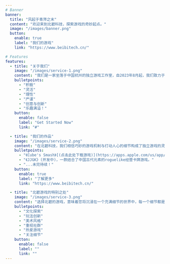 ```yaml
---
# Banner
banner:
  title: "风起于青萍之末"
  content: "欢迎来到北碧科技，探索游戏的奇妙起点。"
  image: "/images/banner.png"
  button:
    enable: true
    label: "我们的游戏"
    link: "https://www.beibitech.cn/"

# Features
features:
  - title: "关于我们"
    image: "/images/service-1.png"
    content: "我们是一家坐落于中国杭州的独立游戏工作室，自2023年8月起，我们致力于将深刻的乐趣融入每一个游戏的灵魂。北碧科技不仅仅是游戏的制造者，更是乐趣的缔造者。"
    bulletpoints:
      - "积极"
      - "灵活"
      - "理性"
      - "严谨"
      - "创意与创新"
      - "乐趣满溢！"
    button:
      enable: false
      label: "Get Started Now"
      link: "#"

  - title: "我们的作品"
    image: "/images/service-2.png"
    content: "在北碧科技，我们相信巧妙的游戏机制与打动人心的细节构成了独立游戏的灵魂。以下是我们的作品："
    bulletpoints:
      - "《Cube's Smash》[(点击此处下载游戏)](https://apps.apple.com/us/app/cubes-smash/id6474254883)，我们的最新力作，一款益智休闲小游戏。在方块碰撞中享受酣畅淋漓的视听效果，挑战自己的智力极限，畅享休闲时光。"
      - "《JJGK》(开发中)，一款结合了中国古代元素的roguelike经营卡牌游戏。"
      - "...未完待续！"
    button:
      enable: true
      label: "了解更多"
      link: "https://www.beibitech.cn/"

  - title: "北碧游戏的特别之处"
    image: "/images/service-3.png"
    content: "选择北碧的游戏，意味着您将沉浸在一个充满细节的世界中，每一个细节都是我们游戏热情的体现，每一处设计都旨在为您创造难忘的回忆。"
    bulletpoints:
      - "文化探索"
      - "玩法创新"
      - "美术风格"
      - "重视社群"
      - "热爱游戏"
      - "关注细节"
    button:
      enable: false
      label: ""
      link: ""
---
```

